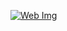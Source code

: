 
[![Web Img](https://lh3.googleusercontent.com/cFYX7Lboncfr1vVZdGQUVCzXxDJWq-DHJ92U2iCJ5R9ilHf8yCeZYNGe5XIexc6UHjVv=s85)](https://matiasblanc.github.io/motorbike-sistem/)
